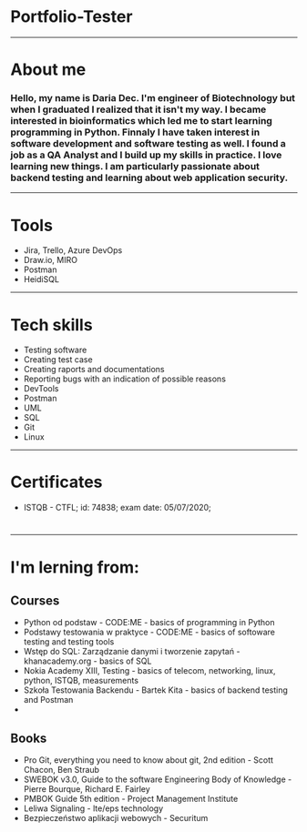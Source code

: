 # Portfolio-Tester
__________________
# About me

### Hello, my name is Daria Dec. I'm engineer of Biotechnology but when I graduated I realized that it isn't my way. I became interested in bioinformatics which led me to start learning programming in Python. Finnaly I have taken interest in software development and software testing as well. I found a job as a QA Analyst and I build up my skills in practice. I love learning new things. I am particularly passionate about backend testing and learning about web application security.
__________________
# Tools
- Jira, Trello, Azure DevOps
- Draw.io, MIRO
- Postman
- HeidiSQL
__________________
# Tech skills
- Testing software
- Creating test case
- Creating raports and documentations
- Reporting bugs with an indication of possible reasons
- DevTools
- Postman
- UML
- SQL 
- Git
- Linux
__________________
# Certificates
- ISTQB - CTFL; id: 74838; exam date: 05/07/2020; 
#
#
__________________
# I'm lerning from:
## Courses
- Python od podstaw - CODE:ME - basics of programming in Python
- Podstawy testowania w praktyce - CODE:ME - basics of softoware testing and testing tools
- Wstęp do SQL: Zarządzanie danymi i tworzenie zapytań - khanacademy.org - basics of SQL
- Nokia Academy XIII, Testing - basics of telecom, networking, linux, python, ISTQB, measurements
- Szkoła Testowania Backendu - Bartek Kita - basics of backend testing and Postman
- 

## Books
- Pro Git, everything you need to know about git, 2nd edition - Scott Chacon, Ben Straub
- SWEBOK v3.0, Guide to the software Engineering Body of Knowledge - Pierre Bourque, Richard E. Fairley
- PMBOK Guide 5th edition - Project Management Institute
- Leliwa Signaling - lte/eps technology
- Bezpieczeństwo aplikacji webowych - Securitum
